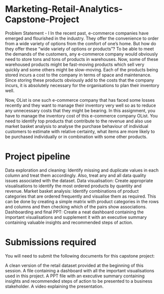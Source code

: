 # Marketing-Retail-Analytics-Capstone-Project
Problem Statement - I
In the recent past, e-commerce companies have emerged and flourished in the industry. They offer the convenience to order from a wide variety of options from the comfort of one’s home. But how do they offer these “wide variety of options or products”? To be able to meet the demands of the customers, any e-commerce company would obviously need to store tons and tons of products in warehouses. Now, some of these warehoused products might be fast-moving products which sell very quickly and some others might be slow-moving. Each of the products being stored incurs a cost to the company in terms of space and maintenance. Since storing these products obviously add to the costs that the company incurs, it is absolutely necessary for the organisations to plan their inventory well.

Now, OList is one such e-commerce company that has faced some losses recently and they want to manage their inventory very well so as to reduce any unnecessary costs that they might be bearing. In this assignment, you have to manage the inventory cost of this e-commerce company OList. You need to identify top products that contribute to the revenue and also use market basket analysis to analyse the purchase behaviour of individual customers to estimate with relative certainty, what items are more likely to be purchased individually or in combination with some other products.

# Project pipeline
Data exploration and cleaning: Identify missing and duplicate values in each column and treat them accordingly. Also, treat any and all data quality issues associated with the dataset.
Data visualisation: Create appropriate visualisations to identify the most ordered products by quantity and revenue.
Market basket analysis: Identify combinations of product categories that are ordered frequently and visualise them as required. This can be done by creating a simple matrix with product categories in the rows and columns and then checking which of the pairs show associations.
Dashboarding and final PPT: Create a neat dashboard containing the important visualisations and supplement it with an executive summary containing valuable insights and recommended steps of action.
 

# Submissions required
You will need to submit the following documents for this capstone project:

A clean version of the retail dataset provided at the beginning of this session.
A file containing a dashboard with all the important visualisations used in this project.
A PPT file with an executive summary containing insights and recommended steps of action to be presented to a business stakeholder.
A video explaining the presentation.
